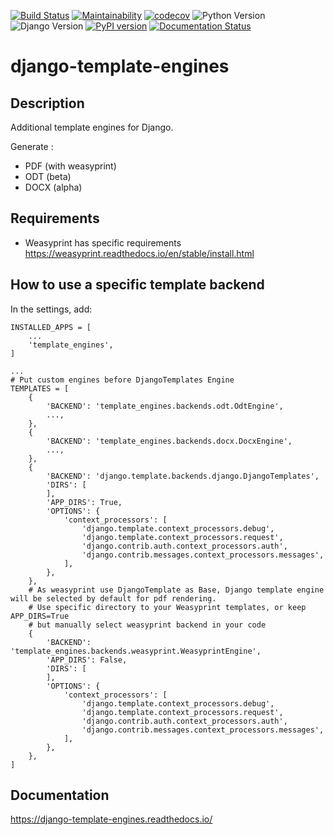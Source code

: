 [![Build Status](https://travis-ci.org/Terralego/django-template-engines.svg?branch=master)](https://travis-ci.org/Terralego/django-template-engines)
[![Maintainability](https://api.codeclimate.com/v1/badges/2b6de132c98427007ab4/maintainability)](https://codeclimate.com/github/Terralego/django-template-engines/maintainability)
[![codecov](https://codecov.io/gh/Terralego/django-template-engines/branch/master/graph/badge.svg)](https://codecov.io/gh/Terralego/django-template-engines)
![Python Version](https://img.shields.io/badge/python-%3E%3D%203.6-blue.svg)
![Django Version](https://img.shields.io/badge/django-%3E%3D%202.2-blue.svg)
[![PyPI version](https://badge.fury.io/py/django-template-engines.svg)](https://badge.fury.io/py/django-template-engines)
[![Documentation Status](https://readthedocs.org/projects/django-template-engines/badge/?version=latest)](https://django-template-engines.readthedocs.io/en/latest/?badge=latest)

# django-template-engines

## Description

Additional template engines for Django.

Generate :

 * PDF (with weasyprint)
 * ODT (beta)
 * DOCX (alpha)

## Requirements

* Weasyprint has specific requirements https://weasyprint.readthedocs.io/en/stable/install.html


## How to use a specific template backend

In the settings, add:

```
INSTALLED_APPS = [
    ...
    'template_engines',
]

...
# Put custom engines before DjangoTemplates Engine
TEMPLATES = [
    {
        'BACKEND': 'template_engines.backends.odt.OdtEngine',
        ...,
    },
    {
        'BACKEND': 'template_engines.backends.docx.DocxEngine',
        ...,
    },
    {
        'BACKEND': 'django.template.backends.django.DjangoTemplates',
        'DIRS': [
        ],
        'APP_DIRS': True,
        'OPTIONS': {
            'context_processors': [
                'django.template.context_processors.debug',
                'django.template.context_processors.request',
                'django.contrib.auth.context_processors.auth',
                'django.contrib.messages.context_processors.messages',
            ],
        },
    },
    # As weasyprint use DjangoTemplate as Base, Django template engine will be selected by default for pdf rendering.
    # Use specific directory to your Weasyprint templates, or keep APP_DIRS=True
    # but manually select weasyprint backend in your code
    {
        'BACKEND': 'template_engines.backends.weasyprint.WeasyprintEngine',
        'APP_DIRS': False,
        'DIRS': [
        ],
        'OPTIONS': {
            'context_processors': [
                'django.template.context_processors.debug',
                'django.template.context_processors.request',
                'django.contrib.auth.context_processors.auth',
                'django.contrib.messages.context_processors.messages',
            ],
        },
    },
]
```

## Documentation

https://django-template-engines.readthedocs.io/
